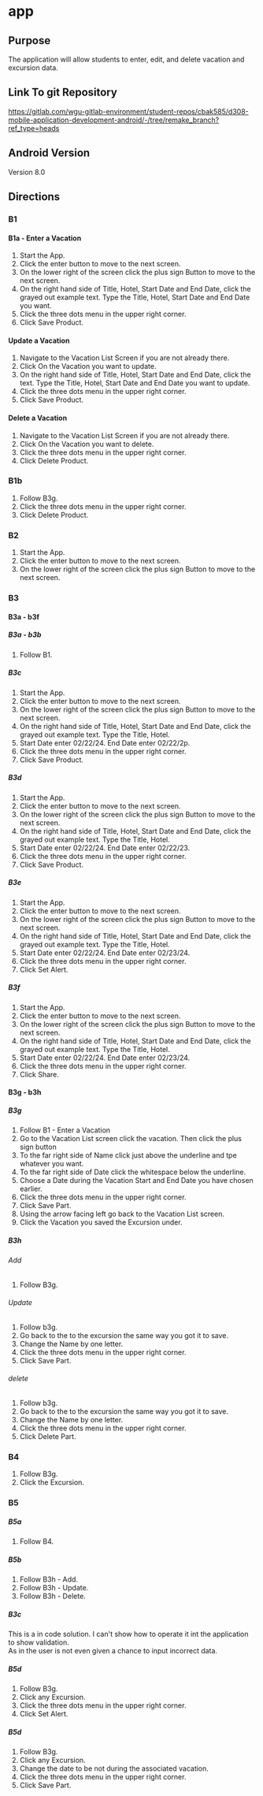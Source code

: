# app

## Purpose
The application will allow students to enter, edit, and delete vacation and excursion data.

## Link To git Repository
https://gitlab.com/wgu-gitlab-environment/student-repos/cbak585/d308-mobile-application-development-android/-/tree/remake_branch?ref_type=heads

## Android Version
Version 8.0

## Directions

### B1 
#### B1a - Enter a Vacation
1. Start the App.
2. Click the enter button to move to the next screen.
3. On the lower right of the screen click the plus sign Button to move to the next screen.
4. On the right hand side of Title, Hotel, Start Date and End Date, click the grayed out example text.
Type the Title, Hotel, Start Date and End Date you want.
5. Click the three dots menu in the upper right corner.
6. Click Save Product.

#### Update a Vacation
1. Navigate to the Vacation List Screen if you are not already there.
2. Click On the Vacation you want to update.
3. On the right hand side of Title, Hotel, Start Date and End Date, click the text.
   Type the Title, Hotel, Start Date and End Date you want to update. 
4. Click the three dots menu in the upper right corner. 
5. Click Save Product.

#### Delete a Vacation
1. Navigate to the Vacation List Screen if you are not already there.
2. Click On the Vacation you want to delete.
3. Click the three dots menu in the upper right corner. 
4. Click Delete Product.

### B1b
1. Follow B3g.
2. Click the three dots menu in the upper right corner.
3. Click Delete Product.




### B2
1. Start the App.
2. Click the enter button to move to the next screen.
3. On the lower right of the screen click the plus sign Button to move to the next screen.


### B3

#### B3a - b3f

##### B3a - b3b
1. Follow B1.

##### B3c 
1. Start the App.
2. Click the enter button to move to the next screen.
3. On the lower right of the screen click the plus sign Button to move to the next screen.
4. On the right hand side of Title, Hotel, Start Date and End Date, click the grayed out example text.
   Type the Title, Hotel.
5. Start Date enter 02/22/24. End Date enter 02/22/2p.
6. Click the three dots menu in the upper right corner.
7. Click Save Product.

##### B3d 
1. Start the App.
2. Click the enter button to move to the next screen.
3. On the lower right of the screen click the plus sign Button to move to the next screen.
4. On the right hand side of Title, Hotel, Start Date and End Date, click the grayed out example text.
   Type the Title, Hotel.
5. Start Date enter 02/22/24. End Date enter 02/22/23.
6. Click the three dots menu in the upper right corner.
7. Click Save Product.

##### B3e
1. Start the App.
2. Click the enter button to move to the next screen.
3. On the lower right of the screen click the plus sign Button to move to the next screen.
4. On the right hand side of Title, Hotel, Start Date and End Date, click the grayed out example text.
   Type the Title, Hotel.
5. Start Date enter 02/22/24. End Date enter 02/23/24.
6. Click the three dots menu in the upper right corner.
7. Click Set Alert.

##### B3f
1. Start the App.
2. Click the enter button to move to the next screen.
3. On the lower right of the screen click the plus sign Button to move to the next screen.
4. On the right hand side of Title, Hotel, Start Date and End Date, click the grayed out example text.
   Type the Title, Hotel.
5. Start Date enter 02/22/24. End Date enter 02/23/24.
6. Click the three dots menu in the upper right corner.
7. Click Share.


#### B3g - b3h

##### B3g
1. Follow B1 - Enter a Vacation
2. Go to the Vacation List screen click the vacation. Then click the  plus sign button
3. To the far right side of Name click  just above the underline and tpe whatever you want.
4. To the far right side of Date click the whitespace below the underline.
5. Choose a Date during the Vacation Start and End Date you have chosen earlier.
6. Click the three dots menu in the upper right corner.
7. Click Save Part.
8. Using the arrow facing left go back to the Vacation List screen.
9. Click the Vacation you saved the Excursion under.

##### B3h

###### Add
1. Follow B3g.

###### Update
1. Follow b3g.
2. Go back to the to the excursion the same way you got it to save.
3. Change the Name by one letter.
3. Click the three dots menu in the upper right corner. 
4. Click Save Part.

###### delete
1. Follow b3g.
2. Go back to the to the excursion the same way you got it to save.
3. Change the Name by one letter.
3. Click the three dots menu in the upper right corner.
4. Click Delete Part.


### B4
1. Follow B3g.
2. Click the Excursion.

### B5

##### B5a
1. Follow B4.

##### B5b
1. Follow B3h - Add.
2. Follow B3h - Update.
3. Follow B3h - Delete.

##### B3c
This is a in code solution. I can't show how to operate it int the application to show validation. \
As in the user is not even given a chance to input incorrect data.

##### B5d
1. Follow B3g.
2. Click any Excursion.
3. Click the three dots menu in the upper right corner.
4. Click Set Alert.

##### B5d
1. Follow B3g.
2. Click any Excursion.
3. Change the date to be not during the associated vacation.
4. Click the three dots menu in the upper right corner.
5. Click Save Part.

